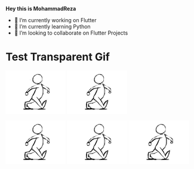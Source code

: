 

**Hey this is MohammadReza**


- 🔭 I’m currently working on Flutter
- 🌱 I’m currently learning Python
- 👯 I’m looking to collaborate on Flutter Projects


# Test Transparent Gif

<img src="https://raw.githubusercontent.com/m-r-davari/m-r-davari/master/assets/walking.gif" alt="gif1" width="32%"/> <img src="https://raw.githubusercontent.com/m-r-davari/m-r-davari/master/assets/walking.gif" alt="gif1" width="32%"/>

<img src="https://raw.githubusercontent.com/m-r-davari/m-r-davari/master/assets/walking.gif" alt="gif1" width="32%"/>
<img src="https://raw.githubusercontent.com/m-r-davari/m-r-davari/master/assets/walking.gif" alt="gif1" width="32%"/>
<img src="https://raw.githubusercontent.com/m-r-davari/m-r-davari/master/assets/walking.gif" alt="gif1" width="32%"/>

